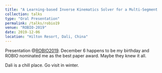 ```yaml
---
title: "A Learning-based Inverse Kinematics Solver for a Multi-Segment Continuum Robot in Robot-Independent Mapping"
collection: talks
type: "Oral Presentation"
permalink: /talks/robio19
venue: "ROBIO-2019"
date: 2019-12-06
location: "Hilton Resort, Dali, China"
---
```


Presentation @[ROBIO2019](https://www.robio.org/). December 6 happens to be my birthday and ROBIO nominated me as the best paper award. Maybe they knew it all.


Dali is a chill place. Go visit in winter.

